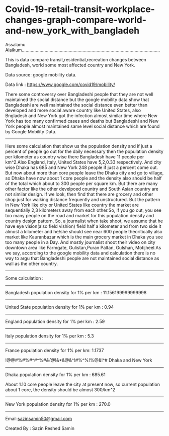 # Covid-19-retail-transit-workplace-changes-graph-compare-world-and-new_york_with_bangladeh

Assalamu Alaikum.............................................................................................................

This is data compare transit,residential,recreation changes between Bangladesh, world some most affected country and New York.

Data source: google mobility data.

Data link : https://www.google.com/covid19/mobility/


There some controversy over Bangladeshi people that they are not well maintained the social distance but the google mobility data show that
Bangladeshi are well maintained the social distance even better than developed and more social aware country like United States,
also Bngladesh and New York got the infection almost similar time where New York has too many confirmed cases and deaths but 
Bangladeshi and New York people almost maintained same level social distance which are found by Google Mobility Data.

-----------------------------------------------------------------------------------------------------------------------------

Here some calculation that show us the population density and if just a percent of people go out for the daily necessary then 
the population density per kilometer as country wise there Bangladesh have 11 people per km^2.Also England, Italy, United States have 5,2,0.33 respectively. And city wise Dhaka has 685 and New York 248 people if just a percent come out. But now about more than core people leave the Dhaka city and go to village, so Dhaka have now about 1 core people and the density also should be half of the total which about to 300 people per square km. But there are many other factor like the other develpoed country and South Asian country are not similar design. If we look, then find that there are grocery and other shop just for walking distance frequently and unstructured. But the pattern in New York like city or United States like country the market are sequentially 2,3 kilometers away from each other.So, if you go out, you see too many people on the road and market for this population density and country design pattern. So, a journalist when take shoot, we assume that he have eye vision(also field vishion) field half a kilometer and from two side it almost a kilometer and he/she should see near 600 people theoritically also market like Kauranbazar which is the main grocery market in Dhaka you see too many people in a Day. And mostly journalist shoot their video on city downtown area like Farmgate, Gulistan,Puran Paltan, Gulshan, Motijheel.As we say, according to the google mobility data and calculation there is no way to argu that Bangladeshi people are not maintained social distance as wall as the other country.




-----------------------------------------------------------------------------------------------------------------------------
Some calculation : 

------------------------------------------------------------------------------------------------------------------------------
Bangladesh population density for 1% per km : 
11.156199999999998

-----------------------------------------------------------------------------------------------------------------------------

United State population density for 1%  per km : 
0.94

-----------------------------------------------------------------------------------------------------------------------------

England population density for 1% per km : 
2.59

-----------------------------------------------------------------------------------------------------------------------------
Italy population density for 1% per km : 
5.3

-----------------------------------------------------------------------------------------------------------------------------
France population density for 1% per km: 
1.1737




!@$@$#%#%#^#^%#*&(@*!&*&@&^!#%^%!%@&!^#
Dhaka and New York

-----------------------------------------------------------------------------------------------------------------------------
Dhaka population density for 1% per km : 
685.61

About 1.10 core people leave the city at present now, so current population about 1 core, the density should be almost 300/km^2

-----------------------------------------------------------------------------------------------------------------------------
New York population density for 1% per km : 
270.0






-----------------------------------------------------------------------------------------------------------------------------




Email:sazinsamin50@gmail.com

Created By : Sazin Reshed Samin
